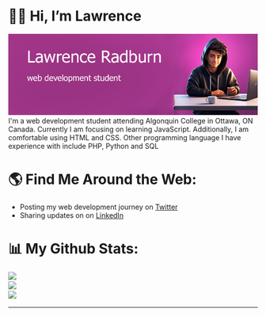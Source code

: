  # 👋🏼 Hi, I’m Lawrence

 <img src="https://github.com/LawrenceRadburn/LawrenceRadburn/blob/main/gh-header-image.png" alt="banner that says Lawrence Radburn - web development student">
 I'm a web development student attending Algonquin College in Ottawa, ON Canada. Currently I am focusing on learning JavaScript. Additionally, I am comfortable using HTML and CSS. Other programming language I have experience with include PHP, Python and SQL

# 🌎 Find Me Around the Web:
- Posting my web development journey on <a href="https://twitter.com/Lawrence_WebDev">Twitter</a>
- Sharing updates on on <a href="https://www.linkedin.com/in/lawrenceradburn/">LinkedIn</a>

# 📊 My Github Stats:
![](https://github-readme-stats.vercel.app/api?username=lawrenceradburn&theme=dark&hide_border=false&include_all_commits=false&count_private=false)</br>
![](https://github-readme-streak-stats.herokuapp.com/?user=lawrenceradburn&theme=dark&hide_border=false)<br/>
![](https://github-readme-stats.vercel.app/api/top-langs/?username=lawrenceradburn&theme=dark&hide_border=false&include_all_commits=false&count_private=false&layout=compact)
<hr>
